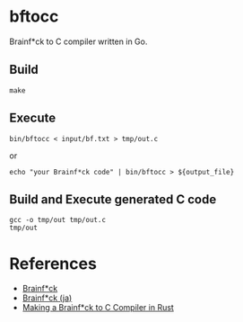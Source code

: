 # bftocc
Brainf*ck to C compiler written in Go.

## Build
```
make
```

## Execute
```
bin/bftocc < input/bf.txt > tmp/out.c
```

or

```
echo "your Brainf*ck code" | bin/bftocc > ${output_file}
```

## Build and Execute generated C code
```
gcc -o tmp/out tmp/out.c
tmp/out
```

# References
- [Brainf*ck](https://en.wikipedia.org/wiki/Brainfuck)
- [Brainf*ck (ja)](https://ja.wikipedia.org/wiki/Brainfuck)
- [Making a Brainf*ck to C Compiler in Rust](https://medium.com/@CanHasCommunism/making-a-brainf-ck-to-c-compiler-in-rust-10f0c01a282d)
